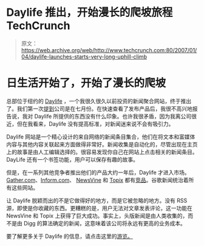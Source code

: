 # Daylife 推出，开始漫长的爬坡旅程 TechCrunch

> 原文：<https://web.archive.org/web/http://www.techcrunch.com:80/2007/01/04/daylife-launches-starts-very-long-uphill-climb>

# 日生活开始了，开始了漫长的爬坡

 [](https://web.archive.org/web/20221207190007/http://www.daylife.com/) 总部位于纽约的 [Daylife](https://web.archive.org/web/20221207190007/http://www.daylife.com/) ，一个我很久很久以前投资的新闻聚合网站，终于推出了。我们第一次[提到](https://web.archive.org/web/20221207190007/http://www.beta.techcrunch.com/2006/07/26/daylife-peeks-from-behind-the-curtains/)公司是在七月份。在快速查看了发布产品后，我很不高兴地报告说，我对 Daylife 所提供的东西没有什么印象。也许我很矛盾，因为我离公司很近，但在我看来，Daylife 没有提高标准，对新闻迷来说不会有吸引力。

Daylife 网站是一个精心设计的来自网络的新闻条目集合，他们在将文本和富媒体内容与其他内容关联起来方面做得非常好。新闻收集是自动化的，尽管出现在主页上的故事是由人工编辑选择的。很容易发现你自己在网站上点击相关的新闻条目。DayLife 还有一个书签功能，用户可以保存有趣的故事。

但是，在一系列其他竞争者推出他们的产品大约一年后，Daylife 才进入市场。[Gather.com](https://web.archive.org/web/20221207190007/http://www.beta.techcrunch.com/2006/01/16/the-gathercom-issue/)、[Inform.com](https://web.archive.org/web/20221207190007/http://www.beta.techcrunch.com/2005/12/05/informcom-re-launches-with-major-feature-changes/)、 [NewsVine](https://web.archive.org/web/20221207190007/http://www.beta.techcrunch.com/2005/11/09/newvine-to-enter-social-news-ranks/) 和 [Topix](https://web.archive.org/web/20221207190007/http://www.topix.net/) 都有[竞品](https://web.archive.org/web/20221207190007/http://www.alexaholic.com/topix.net+gather.com+inform.com+newsvine.com+daylfe.com?y=n&r=6m&z=5)。谷歌新闻统治着所有这些网站。

让 Daylife 脱颖而出的不是它做得好的地方，而是它被忽略的地方。没有 RSS 源，即使是你收藏的东西。更糟糕的是，用户无法对文章发表评论，这一功能在 NewsVine 和 Topix 上获得了巨大成功。事实上，头版新闻是由人类收集的，而不是由 Digg 的算法确定的新闻，这意味着该公司将永远有更高的业务成本。

要了解更多关于 Daylife 的信息，请点击这里的[游览。](https://web.archive.org/web/20221207190007/http://www.daylife.com/tour)